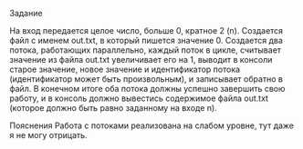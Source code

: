 Задание

На вход передается целое число, больше 0, кратное 2 (n). Создается файл с именем
out.txt, в который пишется значение 0. Создается два потока, работающих
параллельно, каждый поток в цикле, считывает значение из файла out.txt увеличивает
его на 1, выводит в консоли старое значение, новое значение и идентификатор потока
(идентификатор может быть произвольным), и записывает обратно в файл.
В конечном итоге оба потока должны успешно завершить свою работу, и в консоль
должно вывестись содержимое файла out.txt (которое должно быть равно заданному
на входе n).

Пояснения
Работа с потоками реализована на слабом уровне, тут даже я не могу отрицать.